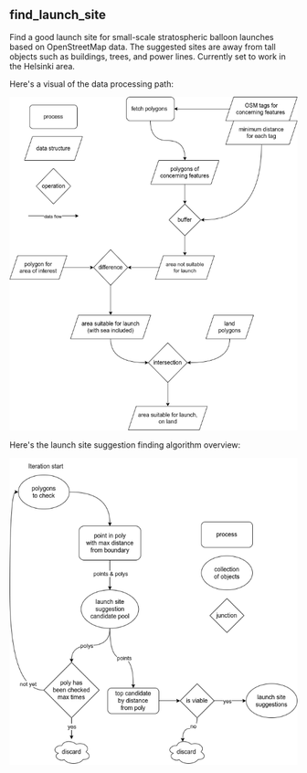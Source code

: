 ## find_launch_site

Find a good launch site for small-scale stratospheric balloon launches based on OpenStreetMap data.
The suggested sites are away from tall objects such as buildings, trees, and power lines. 
Currently set to work in the Helsinki area.

Here's a visual of the data processing path: 

![find_launch_site_geometry_transformation](https://github.com/jparta/find_launch_site/blob/master/images/find_launch_site_geometry_transformation.png?raw=true)


Here's the launch site suggestion finding algorithm overview:

![find_launch_site_suggestion_algorithm](https://github.com/jparta/find_launch_site/blob/master/images/find_launch_site_suggestion_algorithm.png?raw=true)
